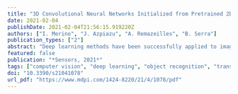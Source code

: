 ```yaml
---
title: "3D Convolutional Neural Networks Initialized from Pretrained 2D Convolutional Neural Networks for Classification of Industrial Parts"
date: 2021-02-04
publishDate: 2021-02-04T21:56:15.919220Z
authors: ["I. Merino", "J. Azpiazu", "A. Remazeilles", "B. Serra"]
publication_types: ["2"]
abstract: "Deep learning methods have been successfully applied to image processing, mainly using 2D vision sensors. Recently, the rise of depth cameras and other similar 3D sensors has opened the field for new perception techniques. Nevertheless, 3D convolutional neural networks perform slightly worse than other 3D deep learning methods, and even worse than their 2D version. In this paper, we propose to improve 3D deep learning results by transferring the pretrained weights learned in 2D networks to their corresponding 3D version. Using an industrial object recognition context, we have analyzed different combinations of 3D convolutional networks (VGG16, ResNet, Inception ResNet, and EfficientNet), comparing the recognition accuracy. The highest accuracy is obtained with EfficientNetB0 using extrusion with an accuracy of 0.9217, which gives comparable results to state-of-the art methods. We also observed that the transfer approach enabled to improve the accuracy of the Inception ResNet 3D version up to 18% with respect to the score of the 3D approach alone."
featured: false
publication: "*Sensors, 2021*"
tags: ["computer vision", "deep learning", "object recognition", "transfer learning"]
doi: "10.3390/s21041078"
url_pdf: "https://www.mdpi.com/1424-8220/21/4/1078/pdf"
---
```

